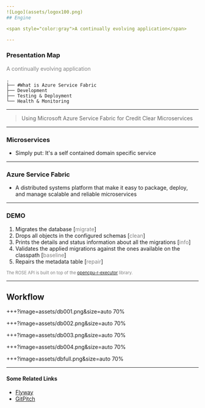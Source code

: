 ```yaml
---
![Logo](assets/logox100.png)
## Engine

<span style="color:gray">A continually evolving application</span>

---
```

### Presentation Map
<span style="color:gray">A continually evolving application</span>
```
.
├── #What is Azure Service Fabric
├── Development
├── Testing & Deployment
└── Health & Monitoring
```

---

> Using Microsoft Azure Service Fabric
> for Credit Clear Microservices

---

### Microservices

  - Simply put: It's a self contained domain specific service

---

### Azure Service Fabric

  - A distributed systems platform that make it easy to package, deploy, and manage scalable and reliable microservices

---

### DEMO

<ol>
<li class="fragment" data-fragment-index="1">Migrates the database [<span style="color:gray">migrate</span>]</li>
<li class="fragment" data-fragment-index="2">Drops all objects in the configured schemas [<span style="color:gray">clean</span>]</li>
<li class="fragment" data-fragment-index="3">Prints the details and status information about all the migrations [<span style="color:gray">info</span>]</li>
<li class="fragment" data-fragment-index="4">Validates the applied migrations against the ones available on the classpath [<span style="color:gray">baseline</span>]</li>
<li class="fragment" data-fragment-index="5">Repairs the metadata table [<span style="color:gray">repair</span>]</li>
</ol>

<span class="fragment" data-fragment-index="6" style="font-size: 0.8em; color:gray">The ROSE API is built on top of the <a target="_blank" href="https://github.com/onetapbeyond/opencpu-r-executor">opencpu-r-executor</a> library.</span>

---

## Workflow

+++?image=assets/db001.png&size=auto 70%
<!-- .slide: data-background-transition="fade" -->
+++?image=assets/db002.png&size=auto 70%
<!-- .slide: data-background-transition="fade" -->
+++?image=assets/db003.png&size=auto 70%
<!-- .slide: data-background-transition="fade" -->
+++?image=assets/db004.png&size=auto 70%
<!-- .slide: data-background-transition="fade" -->
+++?image=assets/dbfull.png&size=auto 70%
<!-- .slide: data-background-transition="fade" -->

---

#### Some Related Links

- [Flyway](https://flywaydb.org)
- [GitPitch](https://gitpitch.com)
